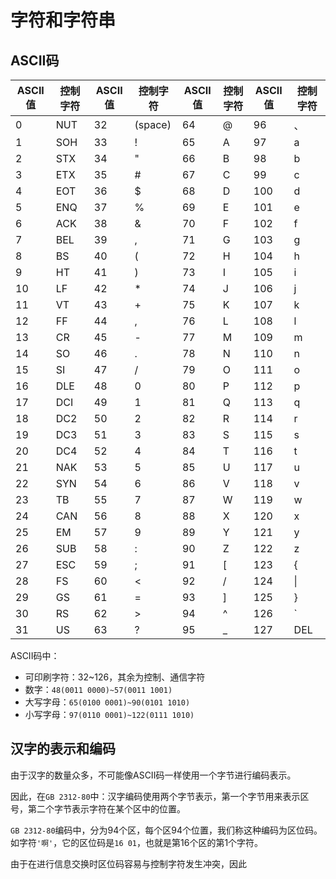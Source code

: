 # 字符和字符串

## ASCII码

| ASCII值 | 控制字符  | ASCII值 | 控制字符  | ASCII值 | 控制字符  | ASCII值 | 控制字符|
| ------- | -------- | ------- | -------- | ------- | -------- | ------- | --------|
| 0       | NUT      | 32      | (space)  | 64      | @        | 96      | 、      |
| 1       | SOH      | 33      | !        | 65      | A        | 97      | a       |
| 2       | STX      | 34      | "        | 66      | B        | 98      | b       |
| 3       | ETX      | 35      | #        | 67      | C        | 99      | c       |
| 4       | EOT      | 36      | $        | 68      | D        | 100     | d       |
| 5       | ENQ      | 37      | %        | 69      | E        | 101     | e       |
| 6       | ACK      | 38      | &        | 70      | F        | 102     | f       |
| 7       | BEL      | 39      | ,        | 71      | G        | 103     | g       |
| 8       | BS       | 40      | (        | 72      | H        | 104     | h       |
| 9       | HT       | 41      | )        | 73      | I        | 105     | i       |
| 10      | LF       | 42      | *        | 74      | J        | 106     | j       |
| 11      | VT       | 43      | +        | 75      | K        | 107     | k       |
| 12      | FF       | 44      | ,        | 76      | L        | 108     | l       |
| 13      | CR       | 45      | -        | 77      | M        | 109     | m       |
| 14      | SO       | 46      | .        | 78      | N        | 110     | n       |
| 15      | SI       | 47      | /        | 79      | O        | 111     | o       |
| 16      | DLE      | 48      | 0        | 80      | P        | 112     | p       |
| 17      | DCI      | 49      | 1        | 81      | Q        | 113     | q       |
| 18      | DC2      | 50      | 2        | 82      | R        | 114     | r       |
| 19      | DC3      | 51      | 3        | 83      | S        | 115     | s       |
| 20      | DC4      | 52      | 4        | 84      | T        | 116     | t       |
| 21      | NAK      | 53      | 5        | 85      | U        | 117     | u       |
| 22      | SYN      | 54      | 6        | 86      | V        | 118     | v       |
| 23      | TB       | 55      | 7        | 87      | W        | 119     | w       |
| 24      | CAN      | 56      | 8        | 88      | X        | 120     | x       |
| 25      | EM       | 57      | 9        | 89      | Y        | 121     | y       |
| 26      | SUB      | 58      | :        | 90      | Z        | 122     | z       |
| 27      | ESC      | 59      | ;        | 91      | [        | 123     | {       |
| 28      | FS       | 60      | <        | 92      | /        | 124     | \|      |
| 29      | GS       | 61      | =        | 93      | ]        | 125     | }       |
| 30      | RS       | 62      | >        | 94      | ^        | 126     | `       |
| 31      | US       | 63      | ?        | 95      | _        | 127     | DEL     |

ASCII码中：
- 可印刷字符：32~126，其余为控制、通信字符
- 数字：`48(0011 0000)~57(0011 1001)`
- 大写字母：`65(0100 0001)~90(0101 1010)`
- 小写字母：`97(0110 0001)~122(0111 1010)`

## 汉字的表示和编码

由于汉字的数量众多，不可能像ASCII码一样使用一个字节进行编码表示。

因此，在`GB 2312-80`中：汉字编码使用两个字节表示，第一个字节用来表示区号，第二个字节表示字符在某个区中的位置。

`GB 2312-80`编码中，分为94个区，每个区94个位置，我们称这种编码为区位码。如字符`'啊'`，它的区位码是`16 01`，也就是第16个区的第1个字符。

由于在进行信息交换时区位码容易与控制字符发生冲突，因此